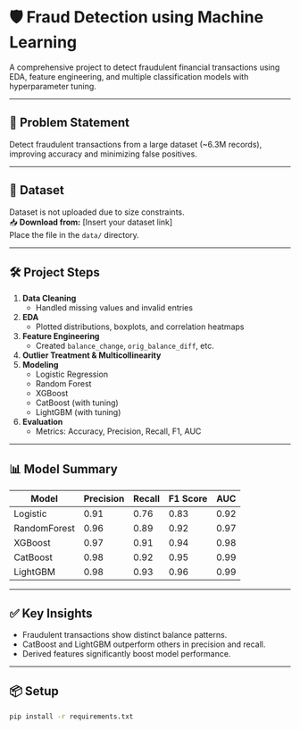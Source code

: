 # 🛡️ Fraud Detection using Machine Learning

A comprehensive project to detect fraudulent financial transactions using EDA, feature engineering, and multiple classification models with hyperparameter tuning.

---

## 📌 Problem Statement

Detect fraudulent transactions from a large dataset (~6.3M records), improving accuracy and minimizing false positives.

---

## 📂 Dataset

Dataset is not uploaded due to size constraints.  
📥 **Download from:** [Insert your dataset link]  
Place the file in the `data/` directory.

---

## 🛠️ Project Steps

1. **Data Cleaning**
   - Handled missing values and invalid entries
2. **EDA**
   - Plotted distributions, boxplots, and correlation heatmaps
3. **Feature Engineering**
   - Created `balance_change`, `orig_balance_diff`, etc.
4. **Outlier Treatment & Multicollinearity**
5. **Modeling**
   - Logistic Regression
   - Random Forest
   - XGBoost
   - CatBoost (with tuning)
   - LightGBM (with tuning)
6. **Evaluation**
   - Metrics: Accuracy, Precision, Recall, F1, AUC

---

## 📊 Model Summary

| Model      | Precision | Recall | F1 Score | AUC |
|------------|-----------|--------|----------|-----|
| Logistic   | 0.91      | 0.76   | 0.83     | 0.92|
| RandomForest | 0.96    | 0.89   | 0.92     | 0.97|
| XGBoost    | 0.97      | 0.91   | 0.94     | 0.98|
| CatBoost   | 0.98      | 0.92   | 0.95     | 0.99|
| LightGBM   | 0.98      | 0.93   | 0.96     | 0.99|

---

## ✅ Key Insights

- Fraudulent transactions show distinct balance patterns.
- CatBoost and LightGBM outperform others in precision and recall.
- Derived features significantly boost model performance.

---

## 📦 Setup

```bash
pip install -r requirements.txt

